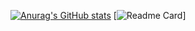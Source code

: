 
[![Anurag's GitHub stats](https://github-readme-stats.vercel.app/api?username=ljk1256&theme=tokyonight&show_icons=true)](https://github.com/anuraghazra/github-readme-stats)
[![Readme Card](https://github-readme-stats.vercel.app/api/pin/?username=ljk1256&repo=github-readme-stats)]
